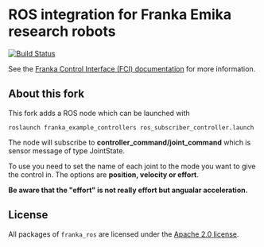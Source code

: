 # ROS integration for Franka Emika research robots

[![Build Status][travis-status]][travis]

See the [Franka Control Interface (FCI) documentation][fci-docs] for more information.
## About this fork

This fork adds a ROS node which can be launched with
```
roslaunch franka_example_controllers ros_subscriber_controller.launch
```
The node will subscribe to  **controller_command/joint_command** which is sensor message of type JointState.

To use you need to set the name of each joint to the mode you want to give the control in. The options are **position, velocity or effort**.

**Be aware that the "effort" is not really effort but angualar acceleration.** 

## License

All packages of `franka_ros` are licensed under the [Apache 2.0 license][apache-2.0].

[apache-2.0]: https://www.apache.org/licenses/LICENSE-2.0.html
[fci-docs]: https://frankaemika.github.io/docs
[travis-status]: https://travis-ci.org/frankaemika/franka_ros.svg?branch=kinetic-devel
[travis]: https://travis-ci.org/frankaemika/franka_ros
